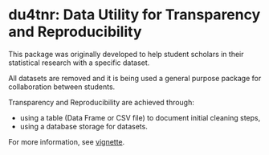 # du4tnr: Data Utility for Transparency and Reproducibility
This package was originally developed to help student scholars in their statistical research with a specific dataset.

All datasets are removed and it is being used a general purpose package for collaboration between students. 

Transparency and Reproducibility are achieved through:
- using a table (Data Frame or CSV file) to document initial cleaning steps,
- using a database storage for datasets.

For more information, see [vignette](articles/du4tnr.html).

